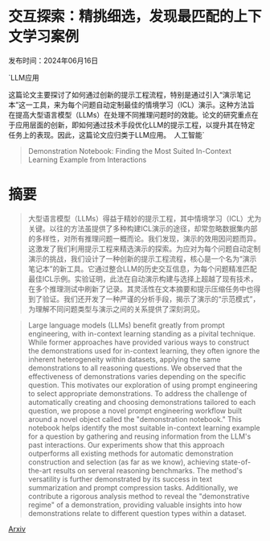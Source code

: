 # 交互探索：精挑细选，发现最匹配的上下文学习案例

发布时间：2024年06月16日

`LLM应用

这篇论文主要探讨了如何通过创新的提示工程流程，特别是通过引入“演示笔记本”这一工具，来为每个问题自动定制最佳的情境学习（ICL）演示。这种方法旨在提高大型语言模型（LLMs）在处理不同推理问题时的效能。论文的研究重点在于应用层面的创新，即如何通过技术手段优化LLM的提示工程，以提升其在特定任务上的表现。因此，这篇论文应归类于LLM应用。` `人工智能`

> Demonstration Notebook: Finding the Most Suited In-Context Learning Example from Interactions

# 摘要

> 大型语言模型（LLMs）得益于精妙的提示工程，其中情境学习（ICL）尤为关键。以往的方法虽提供了多种构建ICL演示的途径，却常忽略数据集内部的多样性，对所有推理问题一概而论。我们发现，演示的效用因问题而异。这激发了我们利用提示工程来精选演示的探索。为应对为每个问题自动定制演示的挑战，我们设计了一种创新的提示工程流程，核心是一个名为“演示笔记本”的新工具。它通过整合LLM的历史交互信息，为每个问题精准匹配最佳ICL示例。实验证明，此法在自动演示构建与选择上超越了现有技术，在多个推理测试中刷新了记录。其灵活性在文本摘要和提示压缩任务中也得到了验证。我们还开发了一种严谨的分析手段，揭示了演示的“示范模式”，为理解不同问题类型与演示之间的关系提供了深刻洞见。

> Large language models (LLMs) benefit greatly from prompt engineering, with in-context learning standing as a pivital technique. While former approaches have provided various ways to construct the demonstrations used for in-context learning, they often ignore the inherent heterogeneity within datasets, applying the same demonstrations to all reasoning questions. We observed that the effectiveness of demonstrations varies depending on the specific question. This motivates our exploration of using prompt engineering to select appropriate demonstrations. To address the challenge of automatically creating and choosing demonstrations tailored to each question, we propose a novel prompt engineering workflow built around a novel object called the "demonstration notebook." This notebook helps identify the most suitable in-context learning example for a question by gathering and reusing information from the LLM's past interactions. Our experiments show that this approach outperforms all existing methods for automatic demonstration construction and selection (as far as we know), achieving state-of-the-art results on serveral reasoning benchmarks. The method's versatility is further demonstrated by its success in text summarization and prompt compression tasks. Additionally, we contribute a rigorous analysis method to reveal the "demonstrative regime" of a demonstration, providing valuable insights into how demonstrations relate to different question types within a dataset.

[Arxiv](https://arxiv.org/abs/2406.10878)